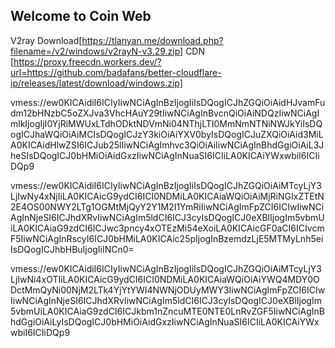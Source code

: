 ## Welcome to Coin Web
V2ray Download[https://tlanyan.me/download.php?filename=/v2/windows/v2rayN-v3.29.zip]
CDN [https://proxy.freecdn.workers.dev/?url=https://github.com/badafans/better-cloudflare-ip/releases/latest/download/windows.zip]

vmess://ew0KICAidiI6ICIyIiwNCiAgInBzIjogIiIsDQogICJhZGQiOiAidHJvamFudm12bHNzbC5oZXJva3VhcHAuY29tIiwNCiAgInBvcnQiOiAiNDQzIiwNCiAgImlkIjogIjI0YjRiMWUxLTdhODktNDVmNi04NThjLTI0MmNmNTNiNWJkYiIsDQogICJhaWQiOiAiMCIsDQogICJzY3kiOiAiYXV0byIsDQogICJuZXQiOiAid3MiLA0KICAidHlwZSI6ICJub25lIiwNCiAgImhvc3QiOiAiIiwNCiAgInBhdGgiOiAiL3JheSIsDQogICJ0bHMiOiAidGxzIiwNCiAgInNuaSI6ICIiLA0KICAiYWxwbiI6ICIiDQp9

vmess://ew0KICAidiI6ICIyIiwNCiAgInBzIjogIiIsDQogICJhZGQiOiAiMTcyLjY3LjIwNy4xNjIiLA0KICAicG9ydCI6ICI0NDMiLA0KICAiaWQiOiAiMjRiNGIxZTEtN2E4OS00NWY2LTg1OGMtMjQyY2Y1M2I1YmRiIiwNCiAgImFpZCI6ICIwIiwNCiAgInNjeSI6ICJhdXRvIiwNCiAgIm5ldCI6ICJ3cyIsDQogICJ0eXBlIjogIm5vbmUiLA0KICAiaG9zdCI6ICJwc3pncy4xOTEzMi54eXoiLA0KICAicGF0aCI6ICIvcmF5IiwNCiAgInRscyI6ICJ0bHMiLA0KICAic25pIjogInBzemdzLjE5MTMyLnh5eiIsDQogICJhbHBuIjogIiINCn0=


vmess://ew0KICAidiI6ICIyIiwNCiAgInBzIjogIiIsDQogICJhZGQiOiAiMTcyLjY3LjIwNi4xOTIiLA0KICAicG9ydCI6ICI0NDMiLA0KICAiaWQiOiAiYWQ4MDY0ODctMmQyNi00NjM2LTk4YjYtYWI4NWNjODUyMWY3IiwNCiAgImFpZCI6ICIwIiwNCiAgInNjeSI6ICJhdXRvIiwNCiAgIm5ldCI6ICJ3cyIsDQogICJ0eXBlIjogIm5vbmUiLA0KICAiaG9zdCI6ICJkbm1nZncuMTE0NTE0LnRvZGF5IiwNCiAgInBhdGgiOiAiLyIsDQogICJ0bHMiOiAidGxzIiwNCiAgInNuaSI6ICIiLA0KICAiYWxwbiI6ICIiDQp9

